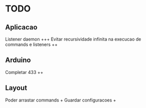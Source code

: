 TODO
====


Aplicacao
---------

Listener daemon +++
Evitar recursividade infinita na execucao de commands e listeners ++


Arduino
-------

Completar 433 ++


Layout
------

Poder arrastar commands +
Guardar configuracoes +
